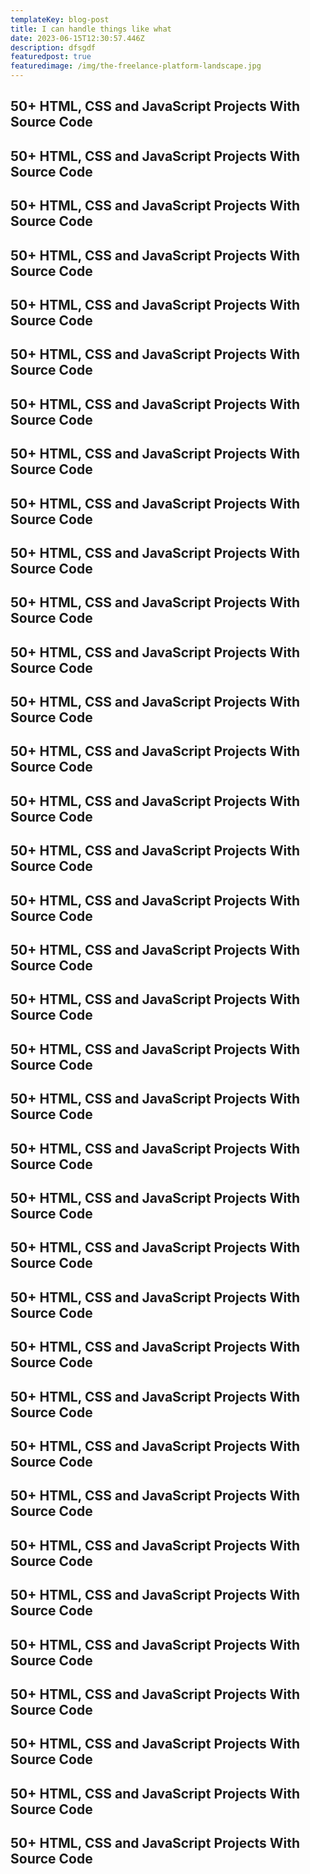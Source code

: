 ```yaml
---
templateKey: blog-post
title: I can handle things like what
date: 2023-06-15T12:30:57.446Z
description: dfsgdf
featuredpost: true
featuredimage: /img/the-freelance-platform-landscape.jpg
---
```

<!--StartFragment-->

## 50+ HTML, CSS and JavaScript Projects With Source Code

<!--EndFragment--><!--StartFragment-->

## 50+ HTML, CSS and JavaScript Projects With Source Code

<!--EndFragment--><!--StartFragment-->

## 50+ HTML, CSS and JavaScript Projects With Source Code

<!--EndFragment--><!--StartFragment-->

## 50+ HTML, CSS and JavaScript Projects With Source Code

<!--EndFragment--><!--StartFragment-->

## 50+ HTML, CSS and JavaScript Projects With Source Code

<!--EndFragment--><!--StartFragment-->

## 50+ HTML, CSS and JavaScript Projects With Source Code

<!--EndFragment--><!--StartFragment-->

## 50+ HTML, CSS and JavaScript Projects With Source Code

<!--EndFragment--><!--StartFragment-->

## 50+ HTML, CSS and JavaScript Projects With Source Code

<!--EndFragment--><!--StartFragment-->

## 50+ HTML, CSS and JavaScript Projects With Source Code

<!--EndFragment--><!--StartFragment-->

## 50+ HTML, CSS and JavaScript Projects With Source Code

<!--EndFragment--><!--StartFragment-->

## 50+ HTML, CSS and JavaScript Projects With Source Code

<!--EndFragment--><!--StartFragment-->

## 50+ HTML, CSS and JavaScript Projects With Source Code

<!--EndFragment--><!--StartFragment-->

## 50+ HTML, CSS and JavaScript Projects With Source Code

<!--EndFragment--><!--StartFragment-->

## 50+ HTML, CSS and JavaScript Projects With Source Code

<!--EndFragment--><!--StartFragment-->

## 50+ HTML, CSS and JavaScript Projects With Source Code

<!--EndFragment--><!--StartFragment-->

## 50+ HTML, CSS and JavaScript Projects With Source Code

<!--EndFragment--><!--StartFragment-->

## 50+ HTML, CSS and JavaScript Projects With Source Code

<!--EndFragment--><!--StartFragment-->

## 50+ HTML, CSS and JavaScript Projects With Source Code

<!--EndFragment--><!--StartFragment-->

## 50+ HTML, CSS and JavaScript Projects With Source Code

<!--EndFragment--><!--StartFragment-->

## 50+ HTML, CSS and JavaScript Projects With Source Code

<!--EndFragment--><!--StartFragment-->

## 50+ HTML, CSS and JavaScript Projects With Source Code

<!--EndFragment--><!--StartFragment-->

## 50+ HTML, CSS and JavaScript Projects With Source Code

<!--EndFragment--><!--StartFragment-->

## 50+ HTML, CSS and JavaScript Projects With Source Code

<!--EndFragment--><!--StartFragment-->

## 50+ HTML, CSS and JavaScript Projects With Source Code

<!--EndFragment--><!--StartFragment-->

## 50+ HTML, CSS and JavaScript Projects With Source Code

<!--EndFragment--><!--StartFragment-->

## 50+ HTML, CSS and JavaScript Projects With Source Code

<!--EndFragment--><!--StartFragment-->

## 50+ HTML, CSS and JavaScript Projects With Source Code

<!--EndFragment--><!--StartFragment-->

## 50+ HTML, CSS and JavaScript Projects With Source Code

<!--EndFragment--><!--StartFragment-->

## 50+ HTML, CSS and JavaScript Projects With Source Code

<!--EndFragment--><!--StartFragment-->

## 50+ HTML, CSS and JavaScript Projects With Source Code

<!--EndFragment--><!--StartFragment-->

## 50+ HTML, CSS and JavaScript Projects With Source Code

<!--EndFragment--><!--StartFragment-->

## 50+ HTML, CSS and JavaScript Projects With Source Code

<!--EndFragment--><!--StartFragment-->

## 50+ HTML, CSS and JavaScript Projects With Source Code

<!--EndFragment--><!--StartFragment-->

## 50+ HTML, CSS and JavaScript Projects With Source Code

<!--EndFragment--><!--StartFragment-->

## 50+ HTML, CSS and JavaScript Projects With Source Code

<!--EndFragment--><!--StartFragment-->

## 50+ HTML, CSS and JavaScript Projects With Source Code

<!--EndFragment-->